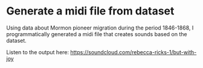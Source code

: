 # Generate a midi file from dataset

Using data about Mormon pioneer migration during the period 1846-1868, I programmatically generated a midi file that creates sounds based on the dataset.

Listen to the output here: https://soundcloud.com/rebecca-ricks-1/but-with-joy
